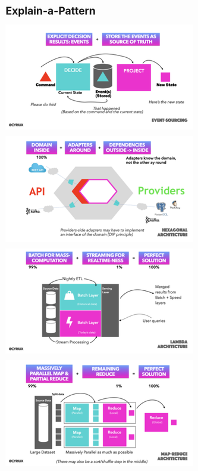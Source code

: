 # Explain-a-Pattern

![Event-Sourcing](event-sourcing-pattern.jpeg)

![Hexagonal Architecture](hexagonal-pattern.jpeg)

![Lambda Architecture](lambda-arch-pattern.jpeg)

![Map-reduce](map-reduce-pattern.jpeg)
